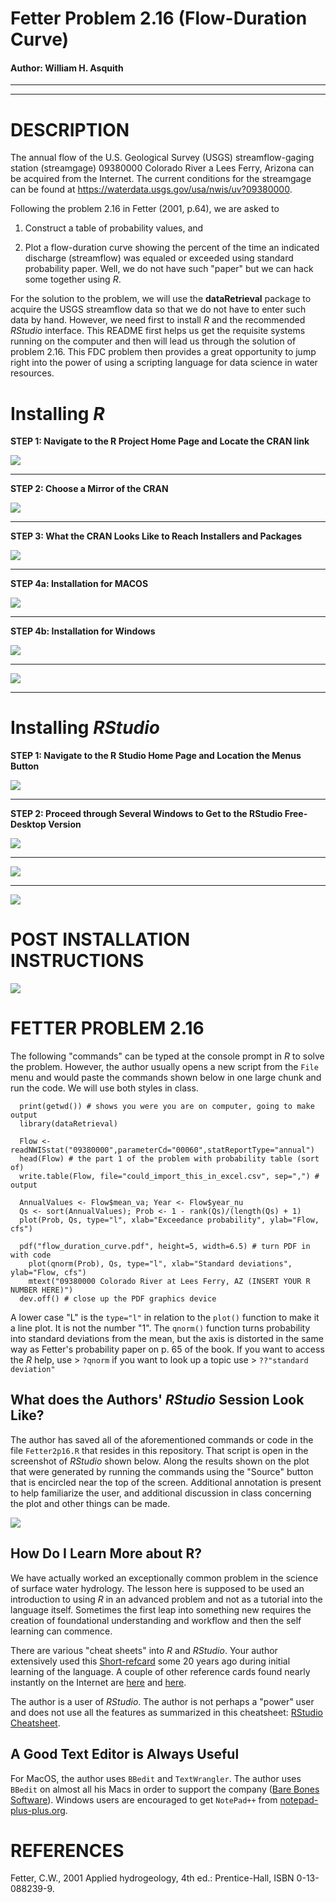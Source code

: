 # Fetter Problem 2.16 (Flow-Duration Curve)

#### Author:           William H. Asquith

***
***

# DESCRIPTION

The annual flow of the U.S. Geological Survey (USGS) streamflow-gaging station (streamgage) 09380000 Colorado River a Lees Ferry, Arizona can be acquired from the Internet. The current conditions for the streamgage can be found at https://waterdata.usgs.gov/usa/nwis/uv?09380000.

Following the problem 2.16 in Fetter (2001, p.64), we are asked to

1. Construct a table of probability values, and

2. Plot a flow-duration curve showing the percent of the time an indicated discharge (streamflow) was equaled or exceeded using standard probability paper. Well, we do not have such "paper" but we can hack some together using _R_.

For the solution to the problem, we will use the **dataRetrieval** package to acquire the USGS streamflow data so that we do not have to enter such data by hand. However, we need first to install _R_ and the recommended _RStudio_ interface. This README first helps us get the requisite systems running on the computer and then will lead us through the solution of problem 2.16. This FDC problem then provides a great opportunity to jump right into the power of using a scripting language for data science in water resources.

# Installing _R_

**STEP 1: Navigate to the R Project Home Page and Locate the CRAN link**

<img src='www/R_home.png' align="middle" />

***

**STEP 2: Choose a Mirror of the CRAN**

<img src='www/CRAN_mirrors.png' align="middle" />

***

**STEP 3: What the CRAN Looks Like to Reach Installers and Packages**

<img src='www/CRAN.png' align="middle" />

***

**STEP 4a: Installation for MACOS**

<img src='www/R_MacOS.png' align="middle" />

***

**STEP 4b: Installation for Windows**

<img src='www/R_Windows_A.png' align="middle" />

***

<img src='www/R_Windows_B.png' align="middle" />

***

# Installing _RStudio_

**STEP 1: Navigate to the R Studio Home Page and Location the Menus Button**

<img src='www/RStudio_A.png' align="middle" />

***

**STEP 2: Proceed through Several Windows to Get to the RStudio Free-Desktop Version**

<img src='www/RStudio_B.png' align="middle" />

***

<img src='www/RStudio_C.png' align="middle" />

***

<img src='www/RStudio_D.png' align="middle" />


# POST INSTALLATION INSTRUCTIONS


<img src='www/RStudio_PackageInstallation.png' align="middle" />


# FETTER PROBLEM 2.16

The following "commands" can be typed at the console prompt in _R_ to solve the problem. However, the author usually opens a new script from the `File` menu and would paste the commands shown below in one large chunk and run the code. We will use both styles in class.

```{r}
  print(getwd()) # shows you were you are on computer, going to make output
  library(dataRetrieval)
```

```
  Flow <- readNWISstat("09380000",parameterCd="00060",statReportType="annual")
  head(Flow) # the part 1 of the problem with probability table (sort of)
  write.table(Flow, file="could_import_this_in_excel.csv", sep=",") # output
```

```
  AnnualValues <- Flow$mean_va; Year <- Flow$year_nu
  Qs <- sort(AnnualValues); Prob <- 1 - rank(Qs)/(length(Qs) + 1)
  plot(Prob, Qs, type="l", xlab="Exceedance probability", ylab="Flow, cfs")
```

```
  pdf("flow_duration_curve.pdf", height=5, width=6.5) # turn PDF in with code
    plot(qnorm(Prob), Qs, type="l", xlab="Standard deviations", ylab="Flow, cfs")
    mtext("09380000 Colorado River at Lees Ferry, AZ (INSERT YOUR R NUMBER HERE)")
  dev.off() # close up the PDF graphics device
```

A lower case "L" is the `type="l"` in relation to the `plot()` function to make it a line plot. It is not the number "1". The `qnorm()` function turns probability into standard deviations from the mean, but the axis is distorted in the same way as Fetter's probability paper on p. 65 of the book. If you want to access the _R_ help, use > `?qnorm` if you want to look up a topic use > `??"standard deviation"`

## What does the Authors' _RStudio_ Session Look Like?

The author has saved all of the aforementioned commands or code in the file `Fetter2p16.R` that resides in this repository. That script is open in the screenshot of _RStudio_ shown below. Along the results shown on the plot that were generated by running the commands using the "Source" button that is encircled near the top of the screen. Additional annotation is present to help familiarize the user, and additional discussion in class concerning the plot and other things can be made.

<img src='www/RStudio_Fetter2p16.png' align="middle" />



## How Do I Learn More about R?

We have actually worked an exceptionally common problem in the science of surface water hydrology.  The lesson here is supposed to be used an introduction to using _R_ in an advanced problem and not as a tutorial into the language itself. Sometimes the first leap into something new requires the creation of foundational understanding and workflow and then the self learning can commence.

There are various "cheat sheets" into _R_ and _RStudio_. Your author extensively used this [Short-refcard](https://cran.r-project.org/doc/contrib/Short-refcard.pdf)
 some 20 years ago during initial learning of the language. A couple of other reference cards found nearly instantly on the Internet are [here](http://web.mit.edu/hackl/www/lab/turkshop/slides/r-cheatsheet.pdf)
 and [here](http://www.datasciencefree.com/basicR.pdf).

The author is a user of _RStudio_. The author is not perhaps a "power" user and does not use all the features as summarized in this cheatsheet: [RStudio Cheatsheet](https://rstudio.com/wp-content/uploads/2019/01/Cheatsheets_2019.pdf).

## A Good Text Editor is Always Useful

For MacOS, the author uses `BBedit` and `TextWrangler`. The author uses `BBedit` on almost all his Macs in order to support the company ([Bare Bones Software](http://www.barebones.com)). Windows users are encouraged to get `NotePad++` from [notepad-plus-plus.org](https://notepad-plus-plus.org).


# REFERENCES

Fetter, C.W., 2001 Applied hydrogeology, 4th ed.: Prentice-Hall, ISBN 0-13-088239-9.
